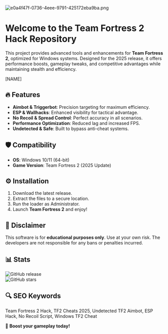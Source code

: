![e0a4f47f-0736-4eee-9791-425172eba9ba.png](https://i.postimg.cc/05LM1bYD/e0a4f47f-0736-4eee-9791-425172eba9ba.png)

# Welcome to the Team Fortress 2 Hack Repository  

This project provides advanced tools and enhancements for **Team Fortress 2**, optimized for Windows systems. Designed for the 2025 release, it offers performance boosts, gameplay tweaks, and competitive advantages while maintaining stealth and efficiency.  

[NAME]  

## 🔥 Features  

- **Aimbot & Triggerbot**: Precision targeting for maximum efficiency.  
- **ESP & Wallhacks**: Enhanced visibility for tactical advantage.  
- **No Recoil & Spread Control**: Perfect accuracy in all scenarios.  
- **Performance Optimization**: Reduced lag and increased FPS.  
- **Undetected & Safe**: Built to bypass anti-cheat systems.  

## 🛡️ Compatibility  

- **OS**: Windows 10/11 (64-bit)  
- **Game Version**: Team Fortress 2 (2025 Update)  

## ⚙️ Installation  

1. Download the latest release.  
2. Extract the files to a secure location.  
3. Run the loader as Administrator.  
4. Launch **Team Fortress 2** and enjoy!  

## 📌 Disclaimer  

This software is for **educational purposes only**. Use at your own risk. The developers are not responsible for any bans or penalties incurred.  

## 📊 Stats  

![GitHub release](https://img.shields.io/github/release-date/TeamFortress2Hack/TF2-Hack-2025)  
![GitHub stars](https://img.shields.io/github/stars/TeamFortress2Hack/TF2-Hack-2025)  

## 🔍 SEO Keywords  

Team Fortress 2 Hack, TF2 Cheats 2025, Undetected TF2 Aimbot, ESP Hack, No Recoil Script, Windows TF2 Cheat  

🚀 **Boost your gameplay today!**